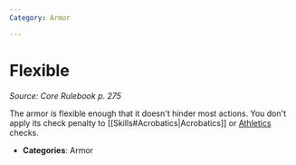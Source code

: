 ```yaml
---
Category: Armor

---
```

# Flexible  
*Source: Core Rulebook p. 275*  

The armor is flexible enough that it doesn't hinder most actions. You don't apply its check penalty to [[Skills#Acrobatics|Acrobatics]] or [Athletics](../../compendium/skills.md#Athletics) checks.

- **Categories**: Armor